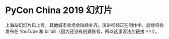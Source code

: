 # PyCon China 2019 幻灯片

上海站幻灯片已上传，其他城市会场会陆续补齐。演讲视频正在制作中，后续将会发布在 YouTube 和 bilibili（因为还没有创建账号，所以这里没法加链接 ==!）。
